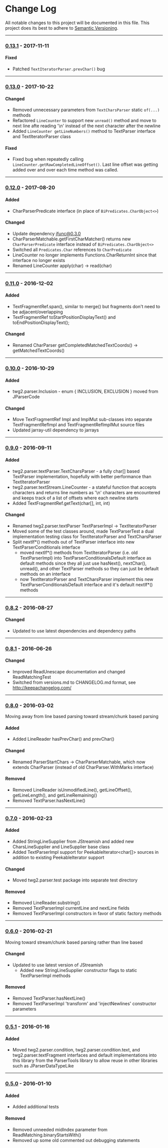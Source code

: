 # Change Log
All notable changes to this project will be documented in this file.
This project does its best to adhere to [Semantic Versioning](http://semver.org/).


--------
### [0.13.1](N/A) - 2017-11-11
#### Fixed
* Patched `TextIteratorParser.prevChar()` bug


--------
### [0.13.0](https://github.com/TeamworkGuy2/JTextParser/commit/b73e5c774f379c6a2202ab2088834f8de9412cbd) - 2017-10-22
#### Changed
* Removed unnecessary parameters from `TextCharsParser` static `of(...)` methods
* Refactored `LineCounter` to support new `unread()` method and move to next line afte reading '\n' instead of the next character after the newline
* Added `LineCounter getLineNumbers()` method to TextParser interface and TextIteratorParser class

#### Fixed
* Fixed bug when repeatedly calling `LineCounter.getRawCompletedLineOffset()`.  Last line offset was getting added over and over each time method was called.


--------
### [0.12.0](https://github.com/TeamworkGuy2/JTextParser/commit/0cf40b362a720263fe38f7583af40a512020e8da) - 2017-08-20
#### Added
* CharParserPredicate interface (in place of `BiPredicates.CharObject<>`)

#### Changed
* Update dependency jfunc@0.3.0
* CharParserMatchable.getFirstCharMatcher() returns new `CharParserPredicate` interface instead of `BiPredicates.CharObject<>`
* Switched all `Predicates.Char` references to `CharPredicate`
* LineCounter no longer implements Functions.CharReturnInt since that interface no longer exists
* Renamed LineCounter apply(char) -> read(char)


--------
### [0.11.0](https://github.com/TeamworkGuy2/JTextParser/commit/e631d9d151351285d5e68e9d8ff8414078fd0e22) - 2016-12-02
#### Added
* TextFragmentRef.span(), similar to merge() but fragments don't need to be adjacent/overlapping
* TextFragmentRef toStartPositionDisplayText() and toEndPositionDisplayText();

#### Changed
* Renamed CharParser getCompletedMatchedTextCoords() -> getMatchedTextCoords()


--------
### [0.10.0](https://github.com/TeamworkGuy2/JTextParser/commit/4bb5366437e458c1edb6b1234fdfe8694c025a9f) - 2016-10-29
#### Added
* twg2.parser.Inclusion - enum { INCLUSION, EXCLUSION } moved from JParserCode

#### Changed
* Move TextFragmentRef Impl and ImplMut sub-classes into separate TextFragmentRefImpl and TextFragmentRefImplMut source files
* Updated jarray-util dependency to jarrays


--------
### [0.9.0](https://github.com/TeamworkGuy2/JTextParser/commit/31345bf6e53f3ab419a0cde0dc99d67277239fa7) - 2016-09-11
#### Added
* twg2.parser.textParser.TextCharsParser - a fully char[] based TextParser implementation, hopefully with better performance than TextIteratorParser
* twg2.parser.textStream.LineCounter - a stateful function that accepts characters and returns line numbers as '\n' characters are encountered and keeps track of a list of offsets where each newline starts
* Added TextFragmentRef.getText(char[], int, int)

#### Changed
* Renamed twg2.parser.textParser TextParserImpl -> TextIteratorParser
* Moved some of the test classes around, made TextParserTest a dual implementation testing class for TextIteratorParser and TextCharsParser
* Split nextIf*() methods out of TextParser interface into new TextParserConditionals interface
  * moved nextIf*() methods from TextIteratorParser (i.e. old TextParserImpl) into TextParserConditionalsDefault interface as default methods since they all just use hasNext(), nextChar(), unread(), and other TextParser methods so they can just be default methods on an interface
  * now TextIteratorParser and TextCharsParser implement this new TextParserConditionalsDefault interface and it's default nextIf*() methods


--------
### [0.8.2](https://github.com/TeamworkGuy2/JTextParser/commit/65c75d28db4c919fd225944762a0ba57e80842d2) - 2016-08-27
#### Changed
* Updated to use latest dependencies and dependency paths


--------
### [0.8.1](https://github.com/TeamworkGuy2/JTextParser/commit/8609d66ef57071440baa27d24faced84fe8e781f) - 2016-06-26
#### Changed
* Improved ReadUnescape documentation and changed ReadMatchingTest
* Switched from versions.md to CHANGELOG.md format, see http://keepachangelog.com/


--------
### [0.8.0](https://github.com/TeamworkGuy2/JTextParser/commit/30313e409b66854c996c35526076fdfc48199775) - 2016-03-02
Moving away from line based parsing toward stream/chunk based parsing

#### Added
* Added LineReader hasPrevChar() and prevChar()

#### Changed
* Renamed ParserStartChars -> CharParserMatchable, which now extends CharParser (instead of old CharParser.WithMarks interface)

#### Removed
* Removed LineReader isUnmodifiedLine(), getLineOffset(), getLineLength(), and getLineRemaining()
* Removed TextParser.hasNextLine()


--------
### [0.7.0](https://github.com/TeamworkGuy2/JTextParser/commit/391997f99f5c4284732417c5bfe44a6430caa072) - 2016-02-23
#### Added
* Added StringLineSupplier from JStreamish and added new CharsLineSupplier and LineSupplier base class
* Added TextParserImpl support for PeekableIterator<char[]> sources in addition to existing PeekableIterator<String> support

#### Changed
* Moved twg2.parser.test package into separate test directory

#### Removed
* Removed LineReader.substring()
* Removed TextParserImpl currentLine and nextLine fields
* Removed TextParserImpl constructors in favor of static factory methods


--------
### [0.6.0](https://github.com/TeamworkGuy2/JTextParser/commit/ce375f75724a7aeae15722fbbd492a5a7530d1d7) - 2016-02-21
Moving toward stream/chunk based parsing rather than line based

#### Changed
* Updated to use latest version of JStreamish
  * Added new StringLineSupplier constructor flags to static TextParserImpl methods

#### Removed
* Removed TextParser.hasNextLine()
* Removed TextParserImpl 'transform' and 'injectNewlines' constructor parameters


--------
### [0.5.1](https://github.com/TeamworkGuy2/JTextParser/commit/384b85ffa5d606e89173e7cdbe0003487f86d7ed) - 2016-01-16
#### Added
* Moved twg2.parser.condition, twg2.parser.condition.text, and twg2.parser.textFragment interfaces and default implementations into this library from the ParserTools library to allow reuse in other libraries such as JParserDataTypeLike


--------
### [0.5.0](https://github.com/TeamworkGuy2/JTextParser/commit/caf97ef82556fbd36f978a74af53d82ae7a6161a) - 2016-01-10
#### Added
* Added additional tests

#### Removed
* Removed unneeded midIndex parameter from ReadMatching.binaryStartsWith()
* Removed up some old commented out debugging statements
